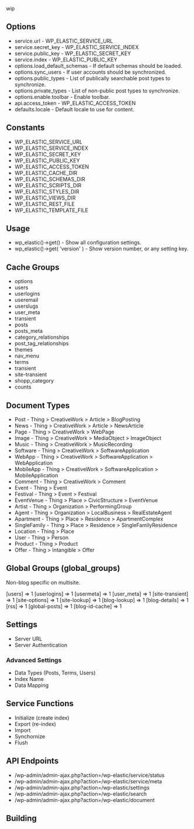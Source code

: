 wip

## Options

* service.url - WP_ELASTIC_SERVICE_URL
* service.secret_key - WP_ELASTIC_SERVICE_INDEX
* service.public_key - WP_ELASTIC_SECRET_KEY
* service.index - WP_ELASTIC_PUBLIC_KEY
* options.load_default_schemas - If default schemas should be loaded.
* options.sync_users  - If user accounts should be synchronized.
* options.public_types - List of publically searchable post types to synchronize.
* options.private_types - List of non-public post types to synchronize.
* options.enable.toolbar - Enable toolbar.
* api.access_token - WP_ELASTIC_ACCESS_TOKEN
* defaults.locale - Default locale to use for content.

## Constants

* WP_ELASTIC_SERVICE_URL
* WP_ELASTIC_SERVICE_INDEX
* WP_ELASTIC_SECRET_KEY
* WP_ELASTIC_PUBLIC_KEY
* WP_ELASTIC_ACCESS_TOKEN
* WP_ELASTIC_CACHE_DIR
* WP_ELASTIC_SCHEMAS_DIR
* WP_ELASTIC_SCRIPTS_DIR
* WP_ELASTIC_STYLES_DIR
* WP_ELASTIC_VIEWS_DIR
* WP_ELASTIC_REST_FILE
* WP_ELASTIC_TEMPLATE_FILE

## Usage
* wp_elastic()->get() - Show all configuration settings.
* wp_elastic()->get( 'version' ) - Show version number, or any setting key.

## Cache Groups
* options
* users
* userlogins
* useremail
* userslugs
* user_meta
* transient
* posts
* posts_meta
* category_relationships
* post_tag_relationships
* themes
* nav_menu
* terms
* transient
* site-transient
* shopp_category
* counts

## Document Types
* Post            - Thing > CreativeWork > Article > BlogPosting
* News            - Thing > CreativeWork > Article > NewsArticle
* Page            - Thing > CreativeWork > WebPage
* Image           - Thing > CreativeWork > MediaObject > ImageObject
* Music           - Thing > CreativeWork > MusicRecording
* Software        - Thing > CreativeWork > SoftwareApplication
* WebApp          - Thing > CreativeWork > SoftwareApplication > WebApplication
* MobileApp       - Thing > CreativeWork > SoftwareApplication > MobileApplication
* Comment         - Thing > CreativeWork > Comment
* Event           - Thing > Event
* Festival        - Thing > Event > Festival
* EventVenue      - Thing > Place > CivicStructure > EventVenue
* Artist          - Thing > Organization > PerformingGroup
* Agent           - Thing > Organization > LocalBusiness > RealEstateAgent
* Apartment       - Thing > Place > Residence > ApartmentComplex
* SingleFamily    - Thing > Place > Residence > SingleFamilyResidence
* Location        - Thing > Place
* User            - Thing > Person
* Product         - Thing > Product
* Offer           - Thing > Intangible > Offer

## Global Groups (global_groups)
Non-blog specific on multisite.

[users] => 1
[userlogins] => 1
[usermeta] => 1
[user_meta] => 1
[site-transient] => 1
[site-options] => 1
[site-lookup] => 1
[blog-lookup] => 1
[blog-details] => 1
[rss] => 1
[global-posts] => 1
[blog-id-cache] => 1

## Settings
* Server URL
* Server Authentication

### Advanced Settings
* Data Types (Posts, Terms, Users)
* Index Name
* Data Mapping

## Service Functions
* Initialize (create index)
* Export (re-index)
* Import
* Synchornize
* Flush

## API Endpoints

* /wp-admin/admin-ajax.php?action=/wp-elastic/service/status
* /wp-admin/admin-ajax.php?action=/wp-elastic/service/meta
* /wp-admin/admin-ajax.php?action=/wp-elastic/settings
* /wp-admin/admin-ajax.php?action=/wp-elastic/search
* /wp-admin/admin-ajax.php?action=/wp-elastic/document

## Building
